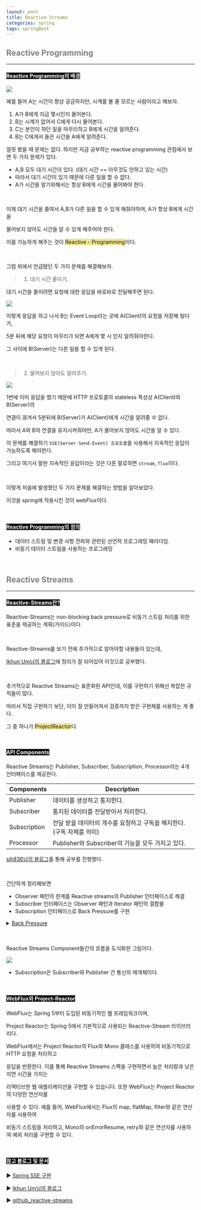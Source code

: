 ```yaml
---
layout: post
title: Reactive Streams
categories: spring
tags: springBoot
---
```


## <span style="color:gray">Reactive Programming</span>

---

#### <span style="background-color:black; color:white">Reactive Programming의 배경</span>

<img src = "/assets/img/spring/reactive/exImg.png">

예를 들어 A는 시간이 항상 궁금하지만, 시계를 볼 줄 모르는 사람이라고 해보자.

1. A가 B에게 지금 몇시인지 물어본다.
2. B는 시계가 없어서 C에게 다시 물어본다.
3. C는 본인이 하던 일을 마무리하고 B에게 시간을 알려준다.
4. B는 C에게서 들은 시간을 A에게 알려준다.

얼핏 봤을 때 문제는 없다. 하지만 지금 공부하는 reactive programming 관점에서 보면 두 가지 문제가 있다.

- A,B 모두 대기 시간이 있다. (대기 시간 == 아무것도 안하고 있는 시간)
- 따라서 대기 시간이 있기 때문에 다른 일을 할 수 없다.
- A가 시간을 알기위해서는 항상 B에게 시간을 물어봐야 한다.

<br>

이제 대기 시간을 줄여서 A,B가 다른 일을 할 수 있게 해줘야하며, A가 항상 B에게 시간을 

물어보지 않아도 시간을 알 수 있게 해주어야 한다. 

이를 가능하게 해주는 것이 <span style="background-color:#F0E68C">Reactive - Programming</span>이다.

<br>

그럼 위에서 언급됐던 두 가지 문제를 해결해보자.

> 1. 대기 시간 줄이기.

대기 시간을 줄이려면 요청에 대한 응답을 바로바로 전달해주면 된다.

<img src = "/assets/img/spring/reactive/exImg2.png">

이렇게 응답을 하고 나서 B는 Event Loop라는 곳에 A(Client)의 요청을 저장해 뒀다가,

5분 뒤에 해당 요청이 마무리가 되면 A에게 몇 시 인지 알려줘야한다.

그 사이에 B(Server)는 다른 일을 할 수 있게 된다.

<br>

> 2. 물어보지 않아도 알려주기.

<img src = "/assets/img/spring/reactive/exImg3.png">

1번에 이미 응답을 했기 때문에 HTTP 프로토콜의 stateless 특성상 A(Client)와 B(Server)의 

연결이 끊겨서 5분뒤에 B(Server)가 A(Client)에게 시간을 알려줄 수 없다.

따라서 A와 B의 연결을 유지시켜줘야만, A가 물어보지 않아도 시간을 알 수 있다.

이 문제를 해결하기 `SSE(Server-Send-Event) 프로토콜`을 사용해서 지속적인 응답이 가능하도록 해야한다.

그리고 여기서 말한 지속적인 응답이라는 것은 다른 말로하면 `stream`, `flux`이다.

<br>

이렇게 처음에 발생했던 두 가지 문제를 해결하는 방법을 알아보았다.

이것을 spring에 적용시킨 것이 webFlux이다.

<br>

#### <span style="background-color:black; color:white">Reactive Programming의 정의</span>

- 데이터 스트림 및 변경 사항 전파와 관련된 선언적 프로그래밍 패러다임. 
- 비동기 데이터 스트림을 사용하는 프로그래밍

<br>

## <span style="color:gray">Reactive Streams</span>

---

#### <span style="background-color:black; color:white">Reactive-Streams란?</span>

Reactive-Streams는 non-blocking back pressure로 비동기 스트림 처리를 위한 표준을 제공하는 계획(가이드)이다.

<br>

Reactive-Streams를 보기 전에 추가적으로 알아야할 내용들이 있는데, 

<a href="https://engineering.linecorp.com/ko/blog/reactive-streams-with-armeria-1" target="_blank">Ikhun Um님의 블로그</a>에 정리가 잘 되어있어 이것으로 공부했다.

<br>

추가적으로 Reactive Streams는 표준화된 API인데, 이를 구현하기 위해선 복잡한 규칙들이 많다.

따라서 직접 구현하기 보단, 이미 잘 만들어져서 검증까지 받은 구현체를 사용하는 게 좋다.

그 중 하나가 <span style="background-color:#F0E68C">ProjectReactor</span>다.

<br>

#### <span style="background-color:black; color:white">API Components</span>

Reactive Streams는 Publisher, Subscriber, Subscription, Processor라는 4개 인터페이스를 제공한다.

|Components|Description|
|----------|-----------|
|Publisher|데이터를 생성하고 통지한다.|
|Subscriber|통지된 데이터를 전달받아서 처리한다.|
|Subscription|전달 받을 데이터의 개수를 요청하고 구독을 해지한다. (구독 자체를 의미)|
|Processor|Publisher와 Subscriber의 기능을 모두 가지고 있다.|

<a href="https://sjh836.tistory.com/182" target="_blank">sjh836님의 블로그</a>를 통해 공부를 진행했다.

<br>

간단하게 정리해보면

- Observer 패턴의 한계를 Reactive streams의 Publisher 인터페이스로 해결
- Subscriber 인터페이스는 Observer 패턴과 Iterator 패턴의 결합물
- Subscription 인터페이스로 Back Pressure를 구현

<details>
<summary><u>Back Pressure</u></summary>
<div markdown="1">

<br>

Back Pressure를 이해하기 위해선 Observer 패턴의 push, pull 방법의 차이를 이해해야한다.

Back Pressuer는 pull 방식을 사용하고 정의하자면 다음과 같다.

|key word|description|
|--------|-----------|
|Back Pressure|구독자가 수용할 수 있는 만큼만 발행자에게 데이터를 요청하는 방식|

</div>
</details><br>

<br>

Reactive Streams Component들간의 흐름을 도식화한 그림이다.

<img src = "/assets/img/spring/reactive/pub-sub.png"><br>

- Subscription은 Subscriber와 Publisher 간 통신의 매개체이다.

<br>

#### <span style="background-color:black; color:white">WebFlux와 Project-Reactor</span>

WebFlux는 Spring 5부터 도입된 비동기적인 웹 프레임워크이며, 

Project Reactor는 Spring 5에서 기본적으로 사용되는 Reactive-Stream 라이브러리다.

WebFlux에서는 Project Reactor의 Flux와 Mono 클래스를 사용하여 비동기적으로 HTTP 요청을 처리하고 

응답을 반환한다. 이를 통해 Reactive Streams 스펙을 구현하면서 높은 처리량과 낮은 지연 시간을 가지는 

리액티브한 웹 애플리케이션을 구현할 수 있습니다. 또한 WebFlux는 Project Reactor의 다양한 연산자를 

사용할 수 있다. 예를 들어, WebFlux에서는 Flux의 map, flatMap, filter와 같은 연산자를 사용하여 

비동기 스트림을 처리하고, Mono의 onErrorResume, retry와 같은 연산자를 사용하여 예외 처리를 구현할 수 있다.

<br>

#### <span style="background-color:black; color:white">참고 블로그 및 문서</span>

▶︎ <a href="https://tecoble.techcourse.co.kr/post/2022-10-11-server-sent-events/" target="_blank">Spring SSE 구현</a>

▶︎ <a href="https://engineering.linecorp.com/ko/blog/reactive-streams-with-armeria-1" target="_blank">Ikhun Um님의 블로그</a>

▶︎ <a href="https://github.com/reactive-streams/reactive-streams-jvm/tree/v1.0.4" target="_blank">github_reactive-streams</a>

